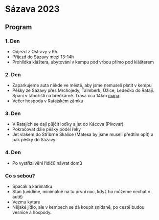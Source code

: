 # Sázava 2023

## Program

### 1. Den

- Odjezd z Ostravy v 9h.
- Příjezd do Sázavy mezi 13-14h
- Prohlídka kláštera, ubytování v kempu pod vrbou přímo pod klášterem

### 2. Den

- Zaparkujeme auta někde ve městě, aby jsme nemuseli platit v kempu
- Pěšky ze Sázavy přes Mrchojedy, Talmberk, Úžice, Ledečko do Ratají. Spaní v tábořišti na břečkárně. Trasa cca 14km [mapa](https://mapy.cz/s/cocobobara)
- Večer hospoda v Ratajském zámku

### 3. Den

- V Ratajích se dají půjčit loďky a jet do Kácova (Pivovar)
- Pokračovat dále pěšky podél řeky
- Jet vlakem do Stříbrné Skalice (Matesa by jsme museli předtím opít) a pak pěšky do Sázavy

### 4. Den

- Po vystřízlivění řidičů návrat domů

### Co s sebou?

- Spacák a karimatku
- Stan (uvidíme, minimálně na tu první noc, když ho můžeme nechat v autě)
- Vezmu kytaru
- Nějaké jídlo, ale v kempech se dá koupit snídaně, po cestě budou vesnice a hospody. 
